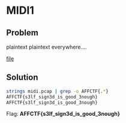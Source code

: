 # MIDI1

## Problem

plaintext plaintext everywhere....

[file](./files/midi.pcap)

## Solution

```sh
strings midi.pcap | grep -o AFFCTF{.*}
AFFCTF{s3lf_sign3d_is_good_3nough}
AFFCTF{s3lf_sign3d_is_good_3nough}
```

Flag: **AFFCTF{s3lf_sign3d_is_good_3nough}**
